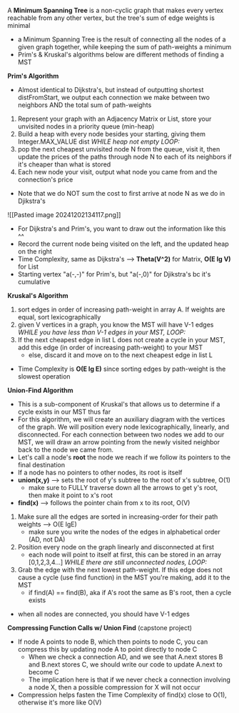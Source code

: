 A **Minimum Spanning Tree** is a non-cyclic graph that makes every vertex reachable from any other vertex, but the tree's sum of edge weights is minimal
- a Minimum Spanning Tree is the result of connecting all the nodes of a given graph together, while keeping the sum of path-weights a minimum
- Prim's & Kruskal's algorithms below are different methods of finding a MST

**Prim's Algorithm**
- Almost identical to Dijkstra's, but instead of outputting shortest distFromStart, we output each connection we make between two neighbors AND the total sum of path-weights
1. Represent your graph with an Adjacency Matrix or List, store your unvisited nodes in a priority queue (min-heap)
2. Build a heap with every node besides your starting, giving them Integer.MAX_VALUE dist
*WHILE heap not empty LOOP:*
3. pop the next cheapest unvisited node N from the queue, visit it, then update the prices of the paths through node N to each of its neighbors if it's cheaper than what is stored
4. Each new node your visit, output what node you came from and the connection's price
- Note that we do NOT sum the cost to first arrive at node N as we do in Djikstra's

![[Pasted image 20241202134117.png]]
- For Dijkstra's and Prim's, you want to draw out the information like this ^^
- Record the current node being visited on the left, and the updated heap on the right
- Time Complexity, same as Dijkstra's --> **Theta(V^2)** for Matrix, **O(E lg V)** for List
- Starting vertex "a(-,-)" for Prim's, but "a(-,0)" for Djikstra's bc it's cumulative


**Kruskal's Algorithm**
1. sort edges in order of increasing path-weight in array A. If weights are equal, sort lexicographically
2. given V vertices in a graph, you know the MST will have V-1 edges
*WHILE you have less than V-1 edges in your MST, LOOP:*
3. If the next cheapest edge in list L does not create a cycle in your MST, add this edge (in order of increasing path-weight) to your MST
	- else, discard it and move on to the next cheapest edge in list L
- Time Complexity is **O(E lg E)** since sorting edges by path-weight is the slowest operation

**Union-Find Algorithm**
- This is a sub-component of Kruskal's that allows us to determine if a cycle exists in our MST thus far
- For this algorithm, we will create an auxiliary diagram with the vertices of the graph. We will position every node lexicographically, linearly, and disconnected. For each connection between two nodes we add to our MST, we will draw an arrow pointing from the newly visited neighbor back to the node we came from.
- Let's call a node's **root** the node we reach if we follow its pointers to the final destination
- If a node has no pointers to other nodes, its root is itself
- **union(x,y)** --> sets the root of y's subtree to the root of x's subtree, O(1)
	- make sure to FULLY traverse down all the arrows to get y's root, then make it point to x's root
- **find(x)** --> follows the pointer chain from x to its root, O(V)

1. Make sure all the edges are sorted in increasing-order for their path weights --> O(E lgE)
	- make sure you write the nodes of the edges in alphabetical order (AD, not DA)
1. Position every node on the graph linearly and disconnected at first
	- each node will point to itself at first, this can be stored in an array [0,1,2,3,4...]
*WHILE there are still unconnected nodes, LOOP:*
3. Grab the edge with the next lowest path-weight. If this edge does not cause a cycle (use find function) in the MST you're making, add it to the MST
	- if find(A) == find(B), aka if A's root the same as B's root, then a cycle exists
- when all nodes are connected, you should have V-1 edges


**Compressing Function Calls w/ Union Find** (capstone project)
- If node A points to node B, which then points to node C, you can compress this by updating node A to point directly to node C
	- When we check a connection AD, and we see that A.next stores B and B.next stores C, we should write our code to update A.next to become C
	- The implication here is that if we never check a connection involving a node X, then a possible compression for X will not occur
- Compression helps fasten the Time Complexity of find(x) close to O(1), otherwise it's more like O(V)